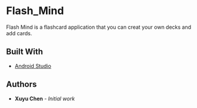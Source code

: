 # Flash_Mind
Flash Mind is a flashcard application that you can creat your own decks and add cards.

## Built With

* [Android Studio](https://developer.android.com/studio) 

## Authors

* **Xuyu Chen** - *Initial work*
